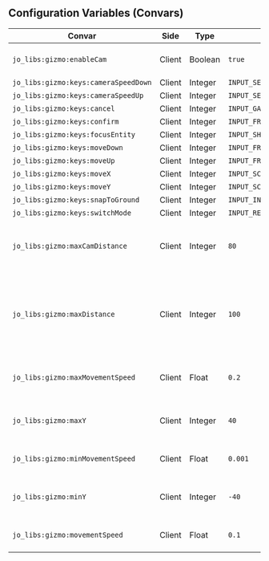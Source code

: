 ## Configuration Variables (Convars)

| Convar | Side | Type | Default | Description |
|--------|------|------|---------|-------------|
| `jo_libs:gizmo:enableCam` | Client | Boolean | `true` | Enable/Disable camera feature |
| `jo_libs:gizmo:keys:cameraSpeedDown` | Client | Integer | ``INPUT_SELECT_NEXT_WEAPON`` | Scroll UP |
| `jo_libs:gizmo:keys:cameraSpeedUp` | Client | Integer | ``INPUT_SELECT_PREV_WEAPON`` | Scroll UP |
| `jo_libs:gizmo:keys:cancel` | Client | Integer | ``INPUT_GAME_MENU_TAB_RIGHT_SECONDARY`` | X |
| `jo_libs:gizmo:keys:confirm` | Client | Integer | ``INPUT_FRONTEND_ACCEPT`` | ENTER |
| `jo_libs:gizmo:keys:focusEntity` | Client | Integer | ``INPUT_SHOP_SPECIAL`` | F |
| `jo_libs:gizmo:keys:moveDown` | Client | Integer | ``INPUT_FRONTEND_RUP`` | E |
| `jo_libs:gizmo:keys:moveUp` | Client | Integer | ``INPUT_FRONTEND_X`` | Q |
| `jo_libs:gizmo:keys:moveX` | Client | Integer | ``INPUT_SCRIPTED_FLY_LR`` | W_S |
| `jo_libs:gizmo:keys:moveY` | Client | Integer | ``INPUT_SCRIPTED_FLY_UD`` | A-D |
| `jo_libs:gizmo:keys:snapToGround` | Client | Integer | ``INPUT_INTERACT_OPTION1`` | G |
| `jo_libs:gizmo:keys:switchMode` | Client | Integer | ``INPUT_RELOAD`` | R |
| `jo_libs:gizmo:maxCamDistance` | Client | Integer | `80` | Max distance the camera can be moved from the player |
| `jo_libs:gizmo:maxDistance` | Client | Integer | `100` | Max disatnce the gizmo can be moved from the starting position (set to false to disable) |
| `jo_libs:gizmo:maxMovementSpeed` | Client | Float | `0.2` | Max movement speed for camera |
| `jo_libs:gizmo:maxY` | Client | Integer | `40` | Max Y value starting position for camera |
| `jo_libs:gizmo:minMovementSpeed` | Client | Float | `0.001` | min movement speed for camera |
| `jo_libs:gizmo:minY` | Client | Integer | `-40` | Min Y value from starting position for camera |
| `jo_libs:gizmo:movementSpeed` | Client | Float | `0.1` | Movement speed for camera |